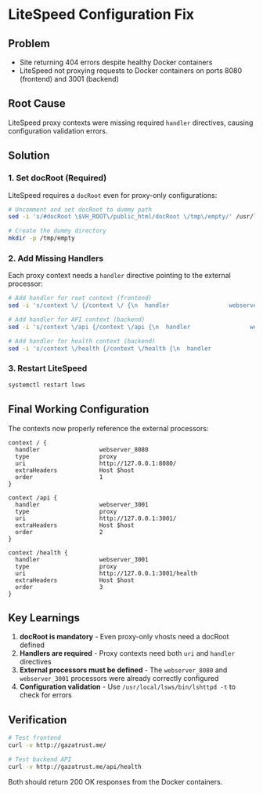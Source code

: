 # LiteSpeed Configuration Fix

## Problem
- Site returning 404 errors despite healthy Docker containers
- LiteSpeed not proxying requests to Docker containers on ports 8080 (frontend) and 3001 (backend)

## Root Cause
LiteSpeed proxy contexts were missing required `handler` directives, causing configuration validation errors.

## Solution

### 1. Set docRoot (Required)
LiteSpeed requires a `docRoot` even for proxy-only configurations:
```bash
# Uncomment and set docRoot to dummy path
sed -i 's/#docRoot \$VH_ROOT\/public_html/docRoot \/tmp\/empty/' /usr/local/lsws/conf/vhosts/gazatrust.me/vhost.conf

# Create the dummy directory
mkdir -p /tmp/empty
```

### 2. Add Missing Handlers
Each proxy context needs a `handler` directive pointing to the external processor:

```bash
# Add handler for root context (frontend)
sed -i 's/context \/ {/context \/ {\n  handler                 webserver_8080/' /usr/local/lsws/conf/vhosts/gazatrust.me/vhost.conf

# Add handler for API context (backend)
sed -i 's/context \/api {/context \/api {\n  handler                 webserver_3001/' /usr/local/lsws/conf/vhosts/gazatrust.me/vhost.conf

# Add handler for health context (backend)
sed -i 's/context \/health {/context \/health {\n  handler                 webserver_3001/' /usr/local/lsws/conf/vhosts/gazatrust.me/vhost.conf
```

### 3. Restart LiteSpeed
```bash
systemctl restart lsws
```

## Final Working Configuration

The contexts now properly reference the external processors:

```
context / {
  handler                 webserver_8080
  type                    proxy
  uri                     http://127.0.0.1:8080/
  extraHeaders            Host $host
  order                   1
}

context /api {
  handler                 webserver_3001
  type                    proxy
  uri                     http://127.0.0.1:3001/
  extraHeaders            Host $host
  order                   2
}

context /health {
  handler                 webserver_3001
  type                    proxy
  uri                     http://127.0.0.1:3001/health
  extraHeaders            Host $host
  order                   3
}
```

## Key Learnings
1. **docRoot is mandatory** - Even proxy-only vhosts need a docRoot defined
2. **Handlers are required** - Proxy contexts need both `uri` and `handler` directives
3. **External processors must be defined** - The `webserver_8080` and `webserver_3001` processors were already correctly configured
4. **Configuration validation** - Use `/usr/local/lsws/bin/lshttpd -t` to check for errors

## Verification
```bash
# Test frontend
curl -v http://gazatrust.me/

# Test backend API
curl -v http://gazatrust.me/api/health
```

Both should return 200 OK responses from the Docker containers.